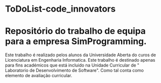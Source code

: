 # ToDoList-code_innovators
# Repositório do trabalho de equipa para a empresa SimProgramming.
Este trabalho é realizado pelos alunos da Universidade Aberta do curos de Licenciatura em Engenharia Informatica.
Este trabalho é destinado apenas para fins académicos que está incluido na Unidade Curricular de " Laboratorio de Desenvolvimento de Software". Como tal conta como elemento de avaliação curricular.

